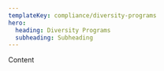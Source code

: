 ```yaml
---
templateKey: compliance/diversity-programs
hero:
  heading: Diversity Programs
  subheading: Subheading
---
```

Content
